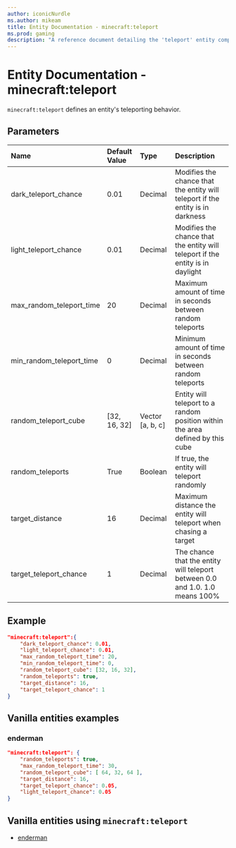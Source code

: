 ```yaml
---
author: iconicNurdle
ms.author: mikeam
title: Entity Documentation - minecraft:teleport
ms.prod: gaming
description: "A reference document detailing the 'teleport' entity component"
---
```


# Entity Documentation - minecraft:teleport

`minecraft:teleport` defines an entity's teleporting behavior.

## Parameters

|Name |Default Value  |Type  |Description  |
|:----------|:----------|:----------|:----------|
| dark_teleport_chance| 0.01| Decimal| Modifies the chance that the entity will teleport if the entity is in darkness |
| light_teleport_chance| 0.01| Decimal| Modifies the chance that the entity will teleport if the entity is in daylight |
| max_random_teleport_time| 20| Decimal| Maximum amount of time in seconds between random teleports |
| min_random_teleport_time| 0| Decimal| Minimum amount of time in seconds between random teleports |
| random_teleport_cube| [32, 16, 32]| Vector [a, b, c]| Entity will teleport to a random position within the area defined by this cube |
| random_teleports| True| Boolean| If true, the entity will teleport randomly |
| target_distance| 16| Decimal| Maximum distance the entity will teleport when chasing a target |
| target_teleport_chance| 1| Decimal| The chance that the entity will teleport between 0.0 and 1.0. 1.0 means 100% |

## Example

```json
"minecraft:teleport":{
    "dark_teleport_chance": 0.01,
    "light_teleport_chance": 0.01,
    "max_random_teleport_time": 20,
    "min_random_teleport_time": 0,
    "random_teleport_cube": [32, 16, 32],
    "random_teleports": true,
    "target_distance": 16,
    "target_teleport_chance": 1
}
```

## Vanilla entities examples

### enderman

```json
"minecraft:teleport": {
    "random_teleports": true,
    "max_random_teleport_time": 30,
    "random_teleport_cube": [ 64, 32, 64 ],
    "target_distance": 16,
    "target_teleport_chance": 0.05,
    "light_teleport_chance": 0.05
}
```

## Vanilla entities using `minecraft:teleport`

- [enderman](../../../../Source/VanillaBehaviorPack_Snippets/entities/enderman.md)
